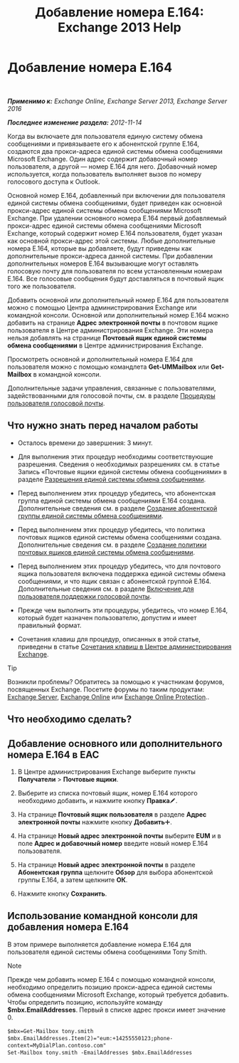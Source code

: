 ﻿---
title: 'Добавление номера E.164: Exchange 2013 Help'
TOCTitle: Добавление номера E.164
ms:assetid: fab86207-be03-40ef-9fea-045a50f3d122
ms:mtpsurl: https://technet.microsoft.com/ru-ru/library/JJ662762(v=EXCHG.150)
ms:contentKeyID: 50556509
ms.date: 05/22/2018
mtps_version: v=EXCHG.150
ms.translationtype: MT
---

# Добавление номера E.164

 

_**Применимо к:** Exchange Online, Exchange Server 2013, Exchange Server 2016_

_**Последнее изменение раздела:** 2012-11-14_

Когда вы включаете для пользователя единую систему обмена сообщениями и привязываете его к абонентской группе E.164, создаются два прокси-адреса единой системы обмена сообщениями Microsoft Exchange. Один адрес содержит добавочный номер пользователя, а другой — номер E.164 для него. Добавочный номер используется, когда пользователь выполняет вызов по номеру голосового доступа к Outlook.

Основной номер E.164, добавленный при включении для пользователя единой системы обмена сообщениями, будет приведен как основной прокси-адрес единой системы обмена сообщениями Microsoft Exchange. При удалении основного номера E.164 первый добавляемый прокси-адрес единой системы обмена сообщениями Microsoft Exchange, который содержит номер E.164 пользователя, будет указан как основной прокси-адрес этой системы. Любые дополнительные номера E.164, которые вы добавляете, будут приведены как дополнительные прокси-адреса данной системы. При добавлении дополнительных номеров E.164 вызывающие могут оставлять голосовую почту для пользователя по всем установленным номерам E.164. Все голосовые сообщения будут доставляться в почтовый ящик того же пользователя.

Добавить основной или дополнительный номер E.164 для пользователя можно с помощью Центра администрирования Exchange или командной консоли. Основной или дополнительный номер E.164 можно добавить на странице **Адрес электронной почты** в почтовом ящике пользователя в Центре администрирования Exchange. Эти номера нельзя добавлять на странице **Почтовый ящик единой системы обмена сообщениями** в Центре администрирования Exchange.

Просмотреть основной и дополнительный номера E.164 для пользователя можно с помощью командлета **Get-UMMailbox** или **Get-Mailbox** в командной консоли.

Дополнительные задачи управления, связанные с пользователями, задействованными для голосовой почты, см. в разделе [Процедуры пользователя голосовой почты](voice-mail-enabled-user-procedures-exchange-2013-help.md).

## Что нужно знать перед началом работы

  - Осталось времени до завершения: 3 минут.

  - Для выполнения этих процедур необходимы соответствующие разрешения. Сведения о необходимых разрешениях см. в статье Запись «Почтовые ящики единой системы обмена сообщениями» в разделе [Разрешения единой системы обмена сообщениями](unified-messaging-permissions-exchange-2013-help.md).

  - Перед выполнением этих процедур убедитесь, что абонентская группа единой системы обмена сообщениями E.164 создана. Дополнительные сведения см. в разделе [Создание абонентской группы единой системы обмена сообщениями](create-a-um-dial-plan-exchange-2013-help.md).

  - Перед выполнением этих процедур убедитесь, что политика почтовых ящиков единой системы обмена сообщениями создана. Дополнительные сведения см. в разделе [Создание политики почтовых ящиков единой системы обмена сообщениями](create-a-um-mailbox-policy-exchange-2013-help.md).

  - Перед выполнением этих процедур убедитесь, что для почтового ящика пользователя включена поддержка единой системы обмена сообщениями, и что ящик связан с абонентской группой E.164. Дополнительные сведения см. в разделе [Включение для пользователя поддержки голосовой почты](enable-a-user-for-voice-mail-exchange-2013-help.md).

  - Прежде чем выполнить эти процедуры, убедитесь, что номер E.164, который будет назначен пользователю, допустим и имеет правильный формат.

  - Сочетания клавиш для процедур, описанных в этой статье, приведены в статье [Сочетания клавиш в Центре администрирования Exchange](keyboard-shortcuts-in-the-exchange-admin-center-exchange-online-protection-help.md).

> [!TIP]  
> Возникли проблемы? Обратитесь за помощью к участникам форумов, посвященных Exchange. Посетите форумы по таким продуктам: <a href="https://go.microsoft.com/fwlink/p/?linkid=60612">Exchange Server</a>, <a href="https://go.microsoft.com/fwlink/p/?linkid=267542">Exchange Online</a> или <a href="https://go.microsoft.com/fwlink/p/?linkid=285351">Exchange Online Protection</a>.. 


## Что необходимо сделать?

## Добавление основного или дополнительного номера E.164 в EAC

1.  В Центре администрирования Exchange выберите пункты **Получатели** \> **Почтовые ящики**.

2.  Выберите из списка почтовый ящик, номер E.164 которого необходимо добавить, и нажмите кнопку **Правка**![Значок редактирования](images/Bb124582.6f53ccb2-1f13-4c02-bea0-30690e6ea71d(EXCHG.150).gif "Значок редактирования").

3.  На странице **Почтовый ящик пользователя** в разделе **Адрес электронной почты** нажмите кнопку **Добавить**![Значок добавления](images/JJ218640.c1e75329-d6d7-4073-a27d-498590bbb558(EXCHG.150).gif "Значок добавления").

4.  На странице **Новый адрес электронной почты** выберите **EUM** и в поле **Адрес и добавочный номер** введите новый номер E.164 пользователя.

5.  На странице **Новый адрес электронной почты** в разделе **Абонентская группа** щелкните **Обзор** для выбора абонентской группы E.164, а затем щелкните **ОК**.

6.  Нажмите кнопку **Сохранить**.

## Использование командной консоли для добавления номера E.164

В этом примере выполняется добавление номера E.164 для пользователя единой системы обмена сообщениями Tony Smith.

> [!NOTE]  
> Прежде чем добавить номер E.164 с помощью командной консоли, необходимо определить позицию прокси-адреса единой системы обмена сообщениями Microsoft Exchange, который требуется добавить. Чтобы определить позицию, используйте команду <strong>$mbx.EmailAddresses</strong>. Первый в списке адрес прокси имеет значение 0. 


    $mbx=Get-Mailbox tony.smith
    $mbx.EmailAddresses.Item(2)="eum:+14255550123;phone-context=MyDialPlan.contoso.com"
    Set-Mailbox tony.smith -EmailAddresses $mbx.EmailAddresses

